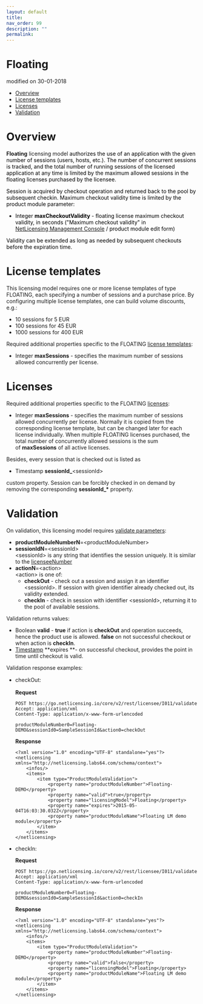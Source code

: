 ```yaml
---
layout: default
title:
nav_order: 99
description: ""
permalink:
---
```


Floating
=======================================

modified on 30-01-2018

-   [Overview](#Floating-Overview)
-   [License templates](#Floating-Licensetemplates)
-   [Licenses](#Floating-Licenses)
-   [Validation](#Floating-Validation)

Overview
========

**Floating** licensing model <span style="color: rgb(0,0,0);">authorizes
the use of an application with the given number of sessions (users,
hosts, etc.). The number of concurrent sessions is tracked, and the
total number of running sessions of the licensed application at any time
is limited by the maximum allowed sessions in the floating licenses
purchased by the licensee.</span>

<span style="color: rgb(0,0,0);">Session is acquired by checkout
operation and returned back to the pool by subsequent checkin. Maximum
checkout validity time is limited by the product module
parameter:</span>

-   <span style="color: rgb(0,0,0);">Integer **maxCheckoutValidity** -
    floating license maximum checkout validity, in seconds ("<span
    style="color: rgb(0,0,0);">Maximum checkout validity" in
    <a href="https://go.netlicensing.io/console/v2/" class="external-link">NetLicensing Management Console</a> /
    product module edit form)</span></span>

<span style="color: rgb(0,0,0);">Validity can be extended as long as
needed by subsequent checkouts before the expiration time.</span>

License templates
=================

This licensing model requires one or more license templates of type
FLOATING, each specifying a number of sessions and a purchase price. By
configuring multiple license templates, one can build volume discounts,
e.g.:

-   10 sessions for 5 EUR
-   100 sessions for 45 EUR
-   1000 sessions for 400 EUR

Required additional properties specific to the FLOATING [license
templates](https://www.labs64.de/confluence/display/NLICPUB/NetLicensing+Object+Model):

-   Integer **maxSessions** - specifies the maximum number of sessions
    allowed concurrently per license.

Licenses
========

Required additional properties specific to the
FLOATING [licenses](https://www.labs64.de/confluence/display/NLICPUB/NetLicensing+Object+Model):

-   Integer **maxSessions** - specifies the maximum number of sessions
    allowed concurrently per license. Normally it is copied from the
    corresponding license template, but can be changed later for each
    license individually. When multiple FLOATING licenses purchased, the
    total number of concurrently allowed sessions is the sum
    of **maxSessions** of all active licenses.

Besides, every session that is checked out is listed as

-   Timestamp **sessionId\_**\<sessionId\>

custom property. Session can be forcibly checked in on demand by
removing the corresponding **sessionId\_\*** property.

Validation
==========

On validation, this licensing model requires [validate
parameters](Licensee-Services_11010217.html):

-   **productModuleNumberN**=\<<span
    class="error">productModuleNumber\></span>
-   **sessionIdN**=\<sessionId\>  
    \<sessionId\> is any string that identifies the session uniquely. It
    is similar to the [licenseeNumber](Glossary_11010236.html)
-   **actionN**=\<action\>  
    \<action\> is one of:
    -   **checkOut** - check out a session and assign it an identifier
        \<sessionId\>. If session with given identifier already checked
        out, its validity extended.
    -   **checkIn** - check in session with identifier \<sessionId\>,
        returning it to the pool of available sessions.

Validation returns values:

-   Boolean **valid** - **true** if action is **checkOut** and operation
    succeeds, hence the product use is allowed. **false** on not
    successful checkout or when action is **checkIn**.
-   [Timestamp](https://www.labs64.de/confluence/pages/viewpage.action?pageId=11010215#NetLicensingAPI(RESTful)-DataTypes) **expires **-
    on successful checkout, provides the point in time until checkout is
    valid.

Validation response examples:

-   <span style="line-height: 1.4285715;">checkOut:  
    </span>

    **Request**

    ``` theme:
    POST https://go.netlicensing.io/core/v2/rest/licensee/I011/validate
    Accept: application/xml
    Content-Type: application/x-www-form-urlencoded

    productModuleNumber0=Floating-DEMO&sessionId0=SampleSessionId&action0=checkOut
    ```

    <span style="line-height: 1.4285715;">  
    </span>

    **Response**

    ``` theme:
    <?xml version="1.0" encoding="UTF-8" standalone="yes"?>
    <netlicensing xmlns="http://netlicensing.labs64.com/schema/context">
        <infos/>
        <items>
            <item type="ProductModuleValidation">
                <property name="productModuleNumber">Floating-DEMO</property>
                <property name="valid">true</property>
                <property name="licensingModel">Floating</property>
                <property name="expires">2015-05-04T16:03:30.032Z</property>
                <property name="productModuleName">Floating LM demo module</property>
            </item>
        </items>
    </netlicensing>
    ```

<!-- -->

-   checkIn:

    **Request**

    ``` theme:
    POST https://go.netlicensing.io/core/v2/rest/licensee/I011/validate
    Accept: application/xml
    Content-Type: application/x-www-form-urlencoded

    productModuleNumber0=Floating-DEMO&sessionId0=SampleSessionId&action0=checkIn
    ```

    **Response**

    ``` theme:
    <?xml version="1.0" encoding="UTF-8" standalone="yes"?>
    <netlicensing xmlns="http://netlicensing.labs64.com/schema/context">
        <infos/>
        <items>
            <item type="ProductModuleValidation">
                <property name="productModuleNumber">Floating-DEMO</property>
                <property name="valid">false</property>
                <property name="licensingModel">Floating</property>
                <property name="productModuleName">Floating LM demo module</property>
            </item>
        </items>
    </netlicensing>
    ```

 

